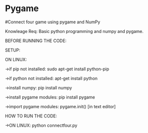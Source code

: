 # Pygame
#Connect four game using pygame and NumPy

Knowleage Req: Basic python programming and numpy and pygame.

BEFORE RUNNING THE CODE:
  
  SETUP:
  
  ON LINUX:
  
  ->if pip not installed:
  sudo apt-get install python-pip
  
  ->if python not installed:
  apt-get install python
  
  ->install numpy:
  pip install numpy
  
  ->install pygame modules:
  pip install pygame
  
  ->import pygame modules:
  pygame.init() [in text editor]

HOW TO RUN THE CODE:
 
 ->ON LINUX:
  python connectfour.py
